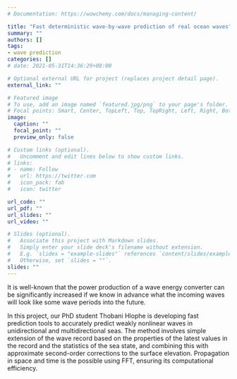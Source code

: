 ```yaml
---
# Documentation: https://wowchemy.com/docs/managing-content/

title: "Fast deterministic wave-by-wave prediction of real ocean waves"
summary: ""
authors: []
tags: 
- wave prediction
categories: []
# date: 2021-05-31T14:36:29+08:00

# Optional external URL for project (replaces project detail page).
external_link: ""

# Featured image
# To use, add an image named `featured.jpg/png` to your page's folder.
# Focal points: Smart, Center, TopLeft, Top, TopRight, Left, Right, BottomLeft, Bottom, BottomRight.
image:
  caption: ""
  focal_point: ""
  preview_only: false

# Custom links (optional).
#   Uncomment and edit lines below to show custom links.
# links:
# - name: Follow
#   url: https://twitter.com
#   icon_pack: fab
#   icon: twitter

url_code: ""
url_pdf: ""
url_slides: ""
url_video: ""

# Slides (optional).
#   Associate this project with Markdown slides.
#   Simply enter your slide deck's filename without extension.
#   E.g. `slides = "example-slides"` references `content/slides/example-slides.md`.
#   Otherwise, set `slides = ""`.
slides: ""
---
```


It is well-known that the power production of a wave energy converter can be significantly increased if we know in advance what the incoming waves will look like some wave periods into the future. 

In this project, our PhD student Thobani Hlophe is developing fast prediction tools to accurately predict weakly nonlinear waves in unidirectional and multidirectional seas. The method involves simple extension of the wave record based on the properties of the latest values in the record and the statistics of the sea state, and combining this with approximate second-order corrections to the surface elevation. Propagation in space and time is the possible using FFT, ensuring its computational efficiency.